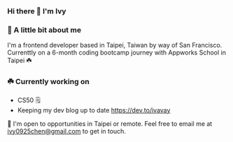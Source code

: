 ### Hi there 👋 I'm Ivy 

### 🌼 A little bit about me 

I'm a frontend developer based in Taipei, Taiwan by way of San Francisco. Currenttly on a 6-month coding bootcamp journey with Appworks School in Taipei ☘️


### ☘️ Currently working on
- CS50 🗒️
- Keeping my dev blog up to date <https://dev.to/ivavay>


🌱 I'm open to opportunities in Taipei or remote. Feel free to email me at ivy0925chen@gmail.com to get in touch.


